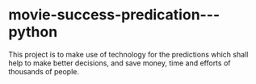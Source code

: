 # movie-success-predication---python
This project is to make use of technology for the predictions which shall help to make better decisions, and save money, time and efforts of thousands of people.
